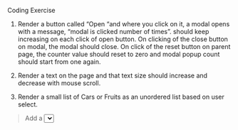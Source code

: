 Coding Exercise

1. Render a button called “Open “and where you click on it, a modal opens with a message, “modal is clicked <count> number of times”. <count> should keep increasing on each click of open button. On clicking of the close button on modal, the modal should close. On click of the reset button on parent page, the counter value should reset to zero and modal popup count should start from one again.

2. Render a text on the page and that text size should increase and decrease with mouse scroll.

3. Render a small list of Cars or Fruits as an unordered list based on user select.
  > Add a <select> dropdown to make filtering on `type`(cars or fruits) dynamic. I.e. Once you select Cars from drop down, car list gets displayed and once you select Fruits, fruit List is displayed.
  > Add a sort <button> to toggle either the fruit or car list in ascending/descending order.